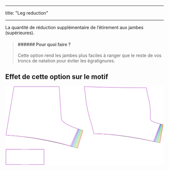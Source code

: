 - - -
title: "Leg reduction"
- - -

La quantité de réduction supplémentaire de l’étirement aux jambes (supérieures).

> #### ###### Pour quoi faire ?
> 
> Cette option rend les jambes plus faciles à ranger que le reste de vos troncs de natation pour éviter les égratignures.

## Effet de cette option sur le motif

![Cette image montre l'effet de cette option en superposant plusieurs variantes qui ont une valeur différente pour cette option](shin_legreduction_sample.svg "Effet de cette option sur le modèle")
